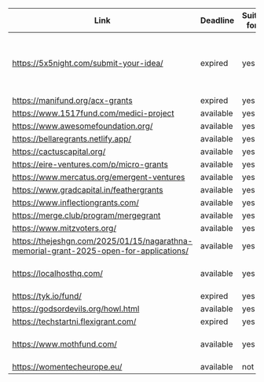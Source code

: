 
| **Link**                                                                               | **Deadline** | **Suitable for us** | **Amount**  |                                                         |
| -------------------------------------------------------------------------------------- | ------------ | ------------------- | ----------- | ------------------------------------------------------- |
| https://5x5night.com/submit-your-idea/                                                 | expired      | yes                 | $5,000.00   | Note: 0$ in the Amount column means funding unspecified |
| https://manifund.org/acx-grants                                                        | expired      | yes                 | $0.00       |                                                         |
| https://www.1517fund.com/medici-project                                                | available    | yes                 | $1,000.00   |                                                         |
| https://www.awesomefoundation.org/                                                     | available    | yes                 | $1,000.00   |                                                         |
| https://bellaregrants.netlify.app/                                                     | available    | yes                 | $1,260.00   |                                                         |
| https://cactuscapital.org/                                                             | available    | yes                 | $100.00     |                                                         |
| https://eire-ventures.com/p/micro-grants                                               | available    | yes                 | $500.00     |                                                         |
| https://www.mercatus.org/emergent-ventures                                             | available    | yes                 | $0.00       |                                                         |
| https://www.gradcapital.in/feathergrants                                               | available    | yes                 | $150.00     |                                                         |
| https://www.inflectiongrants.com/                                                      | available    | yes                 | $2,000.00   |                                                         |
| https://merge.club/program/mergegrant                                                  | available    | yes                 | $1,000.00   |                                                         |
| https://www.mitzvoters.org/                                                            | available    | yes                 | $0.00       |                                                         |
| https://thejeshgn.com/2025/01/15/nagarathna-memorial-grant-2025-open-for-applications/ | available    | yes                 | $1,400.00   |                                                         |
| https://localhosthq.com/                                                               | available    | yes                 | $100,000.00 | These I suggest we apply to                             |
| https://tyk.io/fund/                                                                   | expired      | yes                 | $600.00     |                                                         |
| https://godsordevils.org/howl.html                                                     | available    | yes                 | $2,500.00   |                                                         |
| https://techstartni.flexigrant.com/                                                    | expired      | yes                 | $40,000.00  |                                                         |
| https://www.mothfund.com/                                                              | available    | yes                 | $5,000.00   | available also only for a chat                          |
| https://womentecheurope.eu/                                                            | available    | not yet             | $78,000.00  |                                                         |